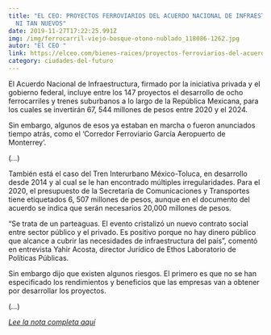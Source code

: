 ```yaml
---
title: "EL CEO: PROYECTOS FERROVIARIOS DEL ACUERDO NACIONAL DE INFRAESTRUCTURA,
  NI TAN NUEVOS"
date: 2019-11-27T17:22:25.991Z
img: /img/ferrocarril-viejo-bosque-otono-nublado_118086-1262.jpg
autor: "El CEO "
link: https://elceo.com/bienes-raices/proyectos-ferroviarios-del-acuerdo-nacional-de-infraestructura-ni-tan-nuevos/
category: ciudades-del-futuro
---
```

<!--StartFragment-->

El Acuerdo Nacional de Infraestructura, firmado por la iniciativa privada y el gobierno federal, incluye entre los 147 proyectos el desarrollo de ocho ferrocarriles y trenes suburbanos a lo largo de la República Mexicana, para los cuales se invertirán 67, 544 millones de pesos entre 2020 y el 2024.

Sin embargo, algunos de esos ya estaban en marcha o fueron anunciados tiempo atrás, como el ‘Corredor Ferroviario García Aeropuerto de Monterrey’.

(…)

También está el caso del Tren Interurbano México-Toluca, en desarrollo desde 2014 y al cual se le han encontrado múltiples irregularidades. Para el 2020, el presupuesto de la Secretaría de Comunicaciones y Transportes tiene etiquetados 6, 507 millones de pesos, aunque en el documento del acuerdo se indica que serán necesarios 20,000 millones de pesos.

“Se trata de un parteaguas. El evento cristalizó un nuevo contrato social entre sector público y el privado. Es positivo porque no hay dinero público que alcance a cubrir las necesidades de infraestructura del país”, comentó en entrevista Yahir Acosta, director Jurídico de Ethos Laboratorio de Políticas Públicas.

Sin embargo dijo que existen algunos riesgos. El primero es que no se han especificado los rendimientos y beneficios que las empresas van a obtener por desarrollar los proyectos.

(…)

*[Lee la nota completa aquí](https://elceo.com/bienes-raices/proyectos-ferroviarios-del-acuerdo-nacional-de-infraestructura-ni-tan-nuevos/)*

<!--EndFragment-->